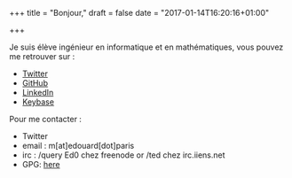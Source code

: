 +++
title = "Bonjour,"
draft = false
date = "2017-01-14T16:20:16+01:00"

+++

Je suis élève ingénieur en informatique et en mathématiques, vous pouvez me retrouver sur :

* [Twitter](https://twitter.com/edouardparis)
* [GitHub](https://github.com/edouardparis)
* [LinkedIn](https://www.linkedin.com/in/parisedouard/)
* [Keybase](https://www.keybase.io/edouardparis)

Pour me contacter :

*  Twitter
*  email : m[at]edouard[dot]paris
*  irc : /query Ed0 chez freenode or /ted chez irc.iiens.net
*  GPG: [here](https://keybase.io/edouardparis/pgp_keys.asc)
